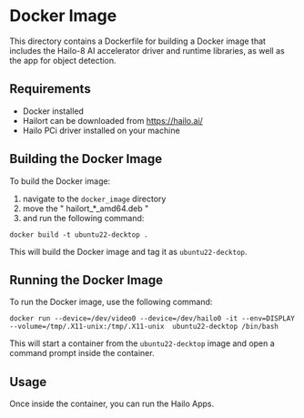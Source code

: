 
# Docker Image

This directory contains a Dockerfile for building a Docker image that includes the Hailo-8 AI accelerator driver and runtime libraries, as well as the app for object detection.

## Requirements

- Docker installed
- Hailort can be downloaded from https://hailo.ai/
- Hailo PCi driver installed on your machine

## Building the Docker Image

To build the Docker image:
1. navigate to the `docker_image` directory 
2. move the " hailort_*_amd64.deb "
3. and run the following command:
```
docker build -t ubuntu22-decktop .
```

This will build the Docker image and tag it as `ubuntu22-decktop`.

## Running the Docker Image

To run the Docker image, use the following command:

```
docker run --device=/dev/video0 --device=/dev/hailo0 -it --env=DISPLAY --volume=/tmp/.X11-unix:/tmp/.X11-unix  ubuntu22-decktop /bin/bash
```

This will start a container from the `ubuntu22-decktop` image and open a command prompt inside the container.

## Usage

Once inside the container, you can run the Hailo Apps.

